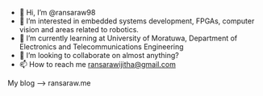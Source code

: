 - 👋 Hi, I’m @ransaraw98
- 👀 I’m interested in embedded systems development, FPGAs, computer vision and areas related to robotics.
- 🌱 I’m currently learning at University of Moratuwa, Department of Electronics and Telecommunications Engineering
- 💞️ I’m looking to collaborate on almost anything?
- 📫 How to reach me ransarawijitha@gmail.com

My blog --> ransaraw.me

<!---
ransaraw98/ransaraw98 is a ✨ special ✨ repository because its `README.md` (this file) appears on your GitHub profile.
You can click the Preview link to take a look at your changes.
--->
